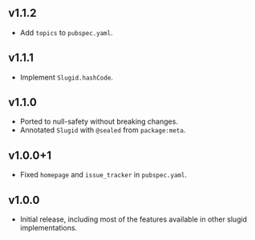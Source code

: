 ## v1.1.2
 * Add `topics` to `pubspec.yaml`.

## v1.1.1
 * Implement `Slugid.hashCode`.

## v1.1.0
 * Ported to null-safety without breaking changes.
 * Annotated `Slugid` with `@sealed` from `package:meta`.

## v1.0.0+1
 * Fixed `homepage` and `issue_tracker` in `pubspec.yaml`.

## v1.0.0
 * Initial release, including most of the features available in other slugid
   implementations.
